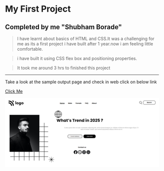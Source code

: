 # My First Project

## Completed by me "Shubham Borade"

> I have learnt about basics of HTML and CSS.It was a challenging for me as its a first project i have built after 1 year.now i am feeling little comfortable.

> i have built it using CSS flex box and positioning properties.

> It took me around 3 hrs to finished this project

---

Take a look at the sample output page and check in web click on below link

[Click Me](https://firstlandingpage1.netlify.app/ "First Project")

![Sample](./Project-1.PNG)
